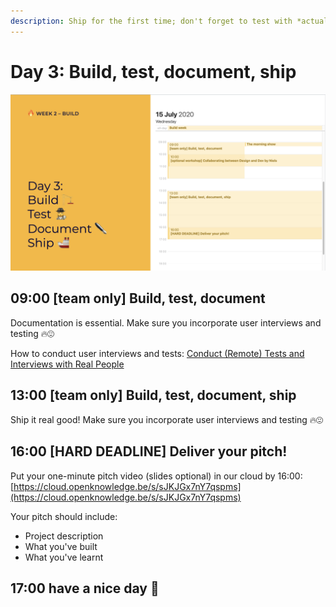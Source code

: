 ```yaml
---
description: Ship for the first time; don't forget to test with *actual living* people!
---
```


# Day 3: Build, test, document, ship

![](../../../.gitbook/assets/screenshot-2020-07-14-at-10.10.44.png)

## 09:00 \[team only\] Build, test, document

Documentation is essential. Make sure you incorporate user interviews and testing 🔥😍

How to conduct user interviews and tests: [Conduct \(Remote\) Tests and Interviews with Real People](../../../tutorials/how-to-conduct-remote-tests-and-interviews-with-real-people.md)

## 13:00 \[team only\] Build, test, document, ship

Ship it real good! Make sure you incorporate user interviews and testing 🔥😍

## 16:00 \[HARD DEADLINE\] Deliver your pitch!

Put your one-minute pitch video \(slides optional\) in our cloud by 16:00:  
[https://cloud.openknowledge.be/s/sJKJGx7nY7qspms](https://cloud.openknowledge.be/s/sJKJGx7nY7qspms)

Your pitch should include:

* Project description
* What you've built
* What you've learnt

## 17:00 have a nice day 🥳

